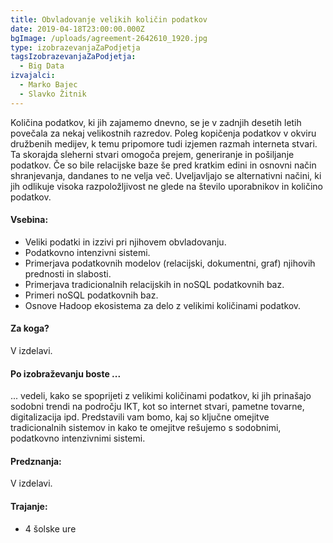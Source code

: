 ```yaml
---
title: Obvladovanje velikih količin podatkov
date: 2019-04-18T23:00:00.000Z
bgImage: /uploads/agreement-2642610_1920.jpg
type: izobrazevanjaZaPodjetja
tagsIzobrazevanjaZaPodjetja:
  - Big Data
izvajalci:
  - Marko Bajec
  - Slavko Žitnik
---
```

Količina podatkov, ki jih zajamemo dnevno, se je v zadnjih desetih letih povečala za nekaj velikostnih razredov. Poleg kopičenja podatkov v okviru družbenih medijev, k temu pripomore tudi izjemen razmah interneta stvari. Ta skorajda sleherni stvari omogoča prejem, generiranje in pošiljanje podatkov. Če so bile relacijske baze še pred kratkim edini in osnovni način shranjevanja, dandanes to ne velja več. Uveljavljajo se alternativni načini, ki jih odlikuje visoka razpoložljivost ne glede na število uporabnikov in količino podatkov. 

#### Vsebina:

* Veliki podatki in izzivi pri njihovem obvladovanju.
* Podatkovno intenzivni sistemi.
* Primerjava podatkovnih modelov (relacijski, dokumentni, graf) njihovih prednosti in slabosti.
* Primerjava tradicionalnih relacijskih in noSQL podatkovnih baz.
* Primeri noSQL podatkovnih baz.
* Osnove Hadoop ekosistema za delo z velikimi količinami podatkov.

#### Za koga?

V izdelavi.

#### Po izobraževanju boste ...

... vedeli, kako se spoprijeti z velikimi količinami podatkov, ki jih prinašajo sodobni trendi na področju IKT, kot so internet stvari, pametne tovarne, digitalizacija ipd. Predstavili vam bomo, kaj so ključne omejitve tradicionalnih sistemov in kako te omejitve rešujemo s sodobnimi, podatkovno intenzivnimi sistemi. 

#### Predznanja:

V izdelavi.

#### Trajanje:

* 4 šolske ure
